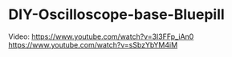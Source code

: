 # DIY-Oscilloscope-base-Bluepill

Video:
https://www.youtube.com/watch?v=3I3FFp_iAn0
https://www.youtube.com/watch?v=sSbzYbYM4iM

